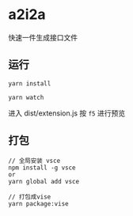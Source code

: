 # a2i2a

快速一件生成接口文件

## 运行

```
yarn install

yarn watch

```

进入 dist/extension.js 按 `f5` 进行预览

## 打包

```
// 全局安装 vsce
npm install -g vsce
or
yarn global add vsce

// 打包成vise
yarn package:vise
```
